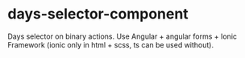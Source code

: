 # days-selector-component
Days selector on binary actions. Use Angular + angular forms + Ionic Framework (ionic only in html + scss, ts can be used without).
